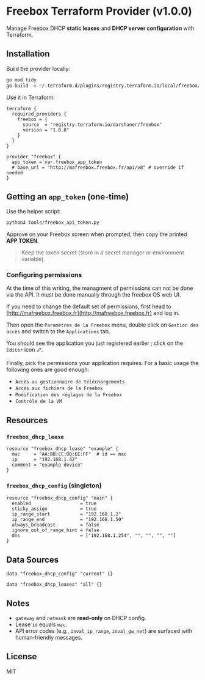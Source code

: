 # Freebox Terraform Provider (v1.0.0)

Manage Freebox DHCP **static leases** and **DHCP server configuration** with Terraform.

## Installation

Build the provider locally:

```bash
go mod tidy
go build -o ~/.terraform.d/plugins/registry.terraform.io/local/freebox/1.0.0/$(uname -s | tr '[:upper:]' '[:lower:]')_$(uname -m)/terraform-provider-freebox
````

Use it in Terraform:

```hcl
terraform {
  required_providers {
    freebox = {
      source  = "registry.terraform.io/darshaner/freebox"
      version = "1.0.0"
    }
  }
}

provider "freebox" {
  app_token = var.freebox_app_token
  # base_url = "http://mafreebox.freebox.fr/api/v8" # override if needed
}
```

## Getting an `app_token` (one‑time)

Use the helper script:

```bash
python3 tools/freebox_api_token.py
```

Approve on your Freebox screen when prompted, then copy the printed **APP TOKEN**.

> Keep the token secret (store in a secret manager or environment variable).

### Configuring permissions

At the time of this writing, the managment of permissions can not be done via the API. It must be done manually through the freebox OS web UI.

If you need to change the default set of permissions, first head to [http://mafreebox.freebox.fr](http://mafreebox.freebox.fr) and log in.

Then open the `Paramètres de la Freebox` menu, double click on `Gestion des accès` and switch to the `Applications` tab.

You should see the application you just registered earlier ; click on the `Editer` icon `🖉`.

Finally, pick the permissions your application requires. For a basic usage the following ones are good enough:

- `Accès au gestionnaire de téléchargements`
- `Accès aux fichiers de la Freebox`
- `Modification des réglages de la Freebox`
- `Contrôle de la VM`

## Resources

### `freebox_dhcp_lease`

```hcl
resource "freebox_dhcp_lease" "example" {
  mac     = "AA:BB:CC:DD:EE:FF"  # id == mac
  ip      = "192.168.1.42"
  comment = "example device"
}
```

### `freebox_dhcp_config` (singleton)

```hcl
resource "freebox_dhcp_config" "main" {
  enabled                  = true
  sticky_assign            = true
  ip_range_start           = "192.168.1.2"
  ip_range_end             = "192.168.1.50"
  always_broadcast         = false
  ignore_out_of_range_hint = false
  dns                      = ["192.168.1.254", "", "", "", ""]
}
```

## Data Sources

```hcl
data "freebox_dhcp_config" "current" {}

data "freebox_dhcp_leases" "all" {}
```

## Notes

* `gateway` and `netmask` are **read‑only** on DHCP config.
* Lease `id` equals `mac`.
* API error codes (e.g., `inval_ip_range`, `inval_gw_net`) are surfaced with human‑friendly messages.

## License

MIT

